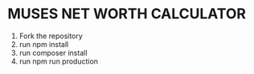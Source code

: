 # MUSES NET WORTH CALCULATOR

1. Fork the repository
2. run npm install
3. run composer install
4. run npm run production